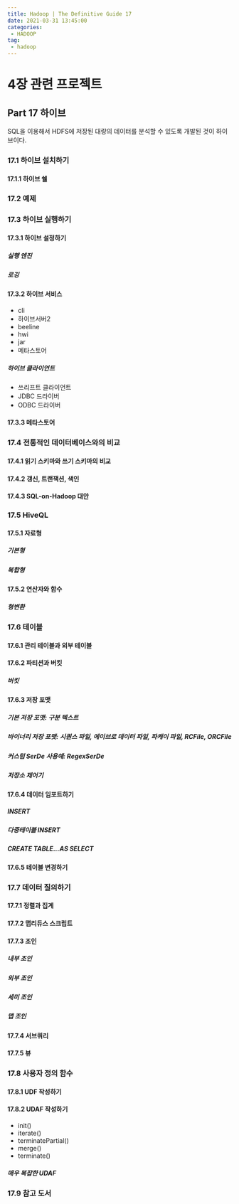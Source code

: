 ```yaml
---
title: Hadoop | The Definitive Guide 17
date: 2021-03-31 13:45:00
categories:
 - HADOOP
tag:
 - hadoop
---
```


# 4장 관련 프로젝트

## Part 17 하이브

SQL을 이용해서 HDFS에 저장된 대량의 데이터를 분석할 수 있도록 개발된 것이 하이브이다.

<!-- more -->

### 17.1 하이브 설치하기

#### 17.1.1 하이브 쉘



### 17.2 예제



### 17.3 하이브 실행하기

#### 17.3.1 하이브 설정하기

##### 실행 엔진

##### 로깅

#### 17.3.2 하이브 서비스

- cli
- 하이브서버2
- beeline
- hwi
- jar
- 메타스토어

##### 하이브 클라이언트

- 쓰리프트 클라이언트
- JDBC 드라이버
- ODBC 드라이버

#### 17.3.3 메타스토어



### 17.4 전통적인 데이터베이스와의 비교

#### 17.4.1 읽기 스키마와 쓰기 스키마의 비교

#### 17.4.2 갱신, 트랜잭션, 색인

#### 17.4.3 SQL-on-Hadoop 대안



### 17.5 HiveQL

#### 17.5.1 자료형

##### 기본형

##### 복합형

#### 17.5.2 연산자와 함수

##### 형변환



### 17.6 테이블

#### 17.6.1 관리 테이블과 외부 테이블

#### 17.6.2 파티션과 버킷

##### 버킷

#### 17.6.3 저장 포맷

##### 기본 저장 포맷: 구분 텍스트

##### 바이너리 저장 포맷: 시퀀스 파일, 에이브로 데이터 파일, 파케이 파일, RCFile, ORCFile

##### 커스텀 SerDe 사용예: RegexSerDe

##### 저장소 제어기

#### 17.6.4 데이터 임포트하기

##### INSERT

##### 다중테이블 INSERT

##### CREATE TABLE...AS SELECT

#### 17.6.5 테이블 변경하기



### 17.7 데이터 질의하기

#### 17.7.1 정렬과 집계

#### 17.7.2 맵리듀스 스크립트

#### 17.7.3 조인

##### 내부 조인

##### 외부 조인

##### 세미 조인

##### 맵 조인

#### 17.7.4 서브쿼리

#### 17.7.5 뷰



### 17.8 사용자 정의 함수

#### 17.8.1 UDF 작성하기

#### 17.8.2 UDAF 작성하기

- init()
- iterate()
- terminatePartial()
- merge()
- terminate()

##### 매우 복잡한 UDAF



### 17.9 참고 도서